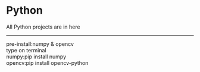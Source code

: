 # Python
All Python projects are in here

---  
pre-install:numpy & opencv  
type on terminal  
numpy:pip install numpy  
opencv:pip install opencv-python  

